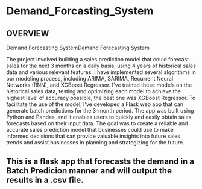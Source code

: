 # Demand_Forcasting_System

## OVERVIEW


Demand Forecasting SystemDemand Forecasting System

The project involved building a sales prediction model that could forecast sales for the next 3 months on a daily basis, using 4 years of historical sales data and various relevant features.
I have implemented several algorithms in our modeling process, including ARIMA, SARIMA, Recurrent Neural Networks (RNN), and XGBoost Regressor. I've trained these models on the historical sales data, testing and optimizing each model to achieve the highest level of accuracy possible, the best one was XGBoost Regressor.
To facilitate the use of the model, I've developed a Flask web app that can generate batch predictions for the 3-month period. The app was built using Python and Pandas, and it enables users to quickly and easily obtain sales forecasts based on their input data.
The goal was to create a reliable and accurate sales prediction model that businesses could use to make informed decisions that can provide valuable insights into future sales trends and assist businesses in planning and strategizing for the future.

## This is a flask app that forecasts the demand in a Batch Predicion manner and will output the results in a .csv file.
